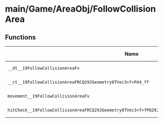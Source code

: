 # main/Game/AreaObj/FollowCollisionArea

## Functions

| Name | Address | Match % |
|------|---------|---------|
| `__dt__19FollowCollisionAreaFv` | `0x80022508` | :x: (0.0%) |
| `__ct__19FollowCollisionAreaFRCQ29JGeometry8TVec3<f>PA4_ff` | `0x80022560` | :x: (0.0%) |
| `movement__19FollowCollisionAreaFv` | `0x80022640` | :x: (0.0%) |
| `hitCheck__19FollowCollisionAreaFRCQ29JGeometry8TVec3<f>fPQ29JGeometry8TVec3<f>PQ29JGeometry8TVec3<f>` | `0x8002280C` | :x: (0.0%) |